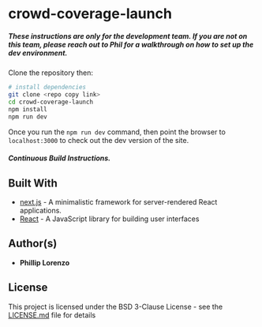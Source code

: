 # crowd-coverage-launch

##### These instructions are only for the development team. If you are not on this team, please reach out to Phil for a walkthrough on how to set up the dev environment. 

Clone the repository then:

``` bash
# install dependencies
git clone <repo copy link>
cd crowd-coverage-launch 
npm install
npm run dev
```

Once you run the `npm run dev` command, then point the browser to `localhost:3000` to check out the dev version of the site. 

##### Continuous Build Instructions. 

## Built With

* [next.js](https://github.com/zeit/next.js/) - A minimalistic framework for server-rendered React applications.
* [React](https://reactjs.org/) - A JavaScript library for building user interfaces

## Author(s)

* **Phillip Lorenzo** 

## License

This project is licensed under the BSD 3-Clause License - see the [LICENSE.md](LICENSE.md) file for details
